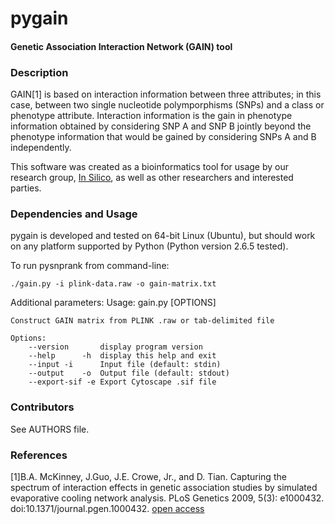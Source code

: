 pygain
========

#### Genetic Association Interaction Network (GAIN) tool ####

### Description ###
GAIN[1] is based on interaction information between three attributes; in this case,
between two single nucleotide polymporphisms (SNPs) and a class or phenotype 
attribute. Interaction information is the gain in phenotype information obtained
by considering SNP A and SNP B jointly beyond the phenotype information that 
would be gained by considering SNPs A and B independently.

This software was created as a bioinformatics tool for usage by our research 
group, [In Silico](http://insilico.utulsa.edu), as well as other researchers 
and interested parties.  

### Dependencies and Usage ###
pygain is developed and tested on 64-bit Linux (Ubuntu), but should work on any 
platform supported by Python (Python version 2.6.5 tested).

To run pysnprank from command-line:

    ./gain.py -i plink-data.raw -o gain-matrix.txt

Additional parameters:
	Usage: gain.py [OPTIONS]

	Construct GAIN matrix from PLINK .raw or tab-delimited file

	Options:
		--version       display program version
		--help      -h	display this help and exit
		--input	-i		Input file (default: stdin)
		--output	-o	Output file (default: stdout)
		--export-sif -e	Export Cytoscape .sif file

### Contributors ###
See AUTHORS file.

### References ###
[1]B.A. McKinney, J.Guo, J.E. Crowe, Jr., and D. Tian. Capturing the spectrum of 
interaction effects in genetic association studies by simulated evaporative 
cooling network analysis. PLoS Genetics 2009, 5(3): e1000432. 
doi:10.1371/journal.pgen.1000432. [open access](http://www.plosgenetics.org/article/info:doi/10.1371/journal.pgen.1000432)
